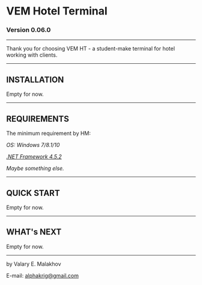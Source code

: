 # VEM Hotel Terminal #
### Version 0.06.0 ###
------------------
Thank you for choosing VEM HT - a student-make terminal for hotel working with clients.

------------------
## INSTALLATION ##
Empty for now.

------------------
## REQUIREMENTS ##
The minimum requirement by HM:

   *OS: Windows 7/8.1/10*

   *[.NET Framework 4.5.2](http://net-framework.ru/)*

   *Maybe something else.*

------------------
## QUICK START ##
Empty for now.

------------------
## WHAT's NEXT ##
Empty for now.

------------------

by Valary E. Malakhov

E-mail: alphakrig@gmail.com